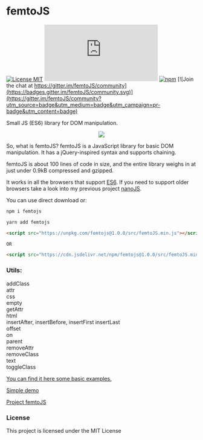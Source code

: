 # femtoJS

[![License MIT](https://img.shields.io/badge/licence-MIT-blue.svg)](https://choosealicense.com/licenses/mit/)
[![Gzip Size](https://img.badgesize.io/https://unpkg.com/femtojs@1.0.0/src/femtoJS.min.js?compression=gzip)](https://unpkg.com/femtojs@1.0.0/src/femtoJS.min.js)
[![npm](https://img.shields.io/npm/v/femtojs.svg)](https://www.npmjs.com/package/femtojs) [![Join the chat at https://gitter.im/femtoJS/community](https://badges.gitter.im/femtoJS/community.svg)](https://gitter.im/femtoJS/community?utm_source=badge&utm_medium=badge&utm_campaign=pr-badge&utm_content=badge)


Small JS (ES6) library for DOM manipulation.

<p align="center"><img src="logo/femtoJS-logo.png"/></p>

So, what is femtoJS? femtoJS is a JavaScript library for basic DOM manipulation. It has a jQuery-inspired syntax and supports chaining.

femtoJS is about 100 lines of code in size, and the entire library weighs in at just under 0.9kB compressed and gzipped.


It works in all the browsers that support <a href="https://caniuse.com/#search=es6">ES6</a>. If you need to support older browsers take a look into my previous project <a href="https://github.com/vladocar/nanoJS">nanoJS</a>.


You can use direct download or:

```sh
npm i femtojs
```

```sh
yarn add femtojs
```

```html
<script src="https://unpkg.com/femtojs@1.0.0/src/femtoJS.min.js"></script>

OR

<script src="https://cdn.jsdelivr.net/npm/femtojs@1.0.0/src/femtoJS.min.js"></script>
```

### Utils:

addClass    
attr  
css    
empty    
getAttr  
html  
insertAfter, insertBefore, insertFirst insertLast  
offset  
on  
parent  
removeAttr  
removeClass    
text  
toggleClass  

[You can find it here some basic examples.](docs.md)

[Simple demo](https://vladocar.github.io/femtoJS/off-on.html)

[Project femtoJS](https://vladocar.github.io/femtoJS/)

<h3>License</h3>

This project is licensed under the MIT License
